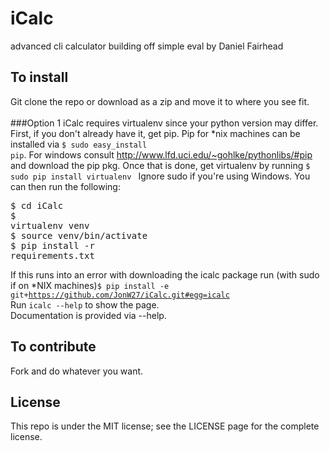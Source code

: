 # iCalc
advanced cli calculator building off simple eval by Daniel Fairhead

## To install

Git clone the repo or download as a zip and move it to where you see fit. <br><br>
###Option 1
iCalc requires virtualenv since your python version may differ. First, if you don't already have it, get pip. Pip for *nix machines can be installed via <code>$ sudo easy_install pip</code>. For windows consult http://www.lfd.uci.edu/~gohlke/pythonlibs/#pip and download the pip pkg. Once that is done, get virtualenv by running <code>$ sudo pip install virtualenv </code> Ignore sudo if you're using Windows. You can then run the following: <pre>$ cd iCalc <br>$ virtualenv venv <br>$ source venv/bin/activate <br>$ pip install -r requirements.txt </pre> If this runs into an error with downloading the icalc package run (with sudo if on *NIX machines)<code>$ pip install -e git+https://github.com/JonW27/iCalc.git#egg=icalc</code><br>
Run <code>icalc --help</code> to show the page.<br>
Documentation is provided via --help.

## To contribute

Fork and do whatever you want.

## License

This repo is under the MIT license; see the LICENSE page for the complete license.
